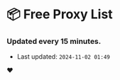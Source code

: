 # :package: Free Proxy List
### Updated every 15 minutes.

- Last updated: `2024-11-02 01:49`

:heart:
